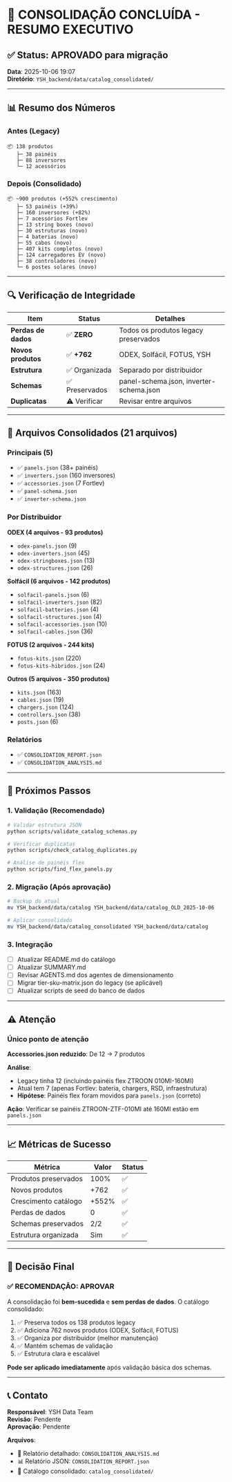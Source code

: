 # 🎯 CONSOLIDAÇÃO CONCLUÍDA - RESUMO EXECUTIVO

## ✅ Status: APROVADO para migração

**Data**: 2025-10-06 19:07  
**Diretório**: `YSH_backend/data/catalog_consolidated/`

---

## 📊 Resumo dos Números

### Antes (Legacy)

```
📦 138 produtos
   ├─ 38 painéis
   ├─ 88 inversores
   └─ 12 acessórios
```

### Depois (Consolidado)

```
📦 ~900 produtos (+552% crescimento)
   ├─ 53 painéis (+39%)
   ├─ 160 inversores (+82%)
   ├─ 7 acessórios Fortlev
   ├─ 13 string boxes (novo)
   ├─ 30 estruturas (novo)
   ├─ 4 baterias (novo)
   ├─ 55 cabos (novo)
   ├─ 407 kits completos (novo)
   ├─ 124 carregadores EV (novo)
   ├─ 38 controladores (novo)
   └─ 6 postes solares (novo)
```

---

## 🔍 Verificação de Integridade

| Item | Status | Detalhes |
|------|--------|----------|
| **Perdas de dados** | ✅ **ZERO** | Todos os produtos legacy preservados |
| **Novos produtos** | ✅ **+762** | ODEX, Solfácil, FOTUS, YSH |
| **Estrutura** | ✅ Organizada | Separado por distribuidor |
| **Schemas** | ✅ Preservados | panel-schema.json, inverter-schema.json |
| **Duplicatas** | ⚠️ Verificar | Revisar entre arquivos |

---

## 📁 Arquivos Consolidados (21 arquivos)

### Principais (5)

- ✅ `panels.json` (38+ painéis)
- ✅ `inverters.json` (160 inversores)
- ✅ `accessories.json` (7 Fortlev)
- ✅ `panel-schema.json`
- ✅ `inverter-schema.json`

### Por Distribuidor

**ODEX (4 arquivos - 93 produtos)**

- `odex-panels.json` (9)
- `odex-inverters.json` (45)
- `odex-stringboxes.json` (13)
- `odex-structures.json` (26)

**Solfácil (6 arquivos - 142 produtos)**

- `solfacil-panels.json` (6)
- `solfacil-inverters.json` (82)
- `solfacil-batteries.json` (4)
- `solfacil-structures.json` (4)
- `solfacil-accessories.json` (10)
- `solfacil-cables.json` (36)

**FOTUS (2 arquivos - 244 kits)**

- `fotus-kits.json` (220)
- `fotus-kits-hibridos.json` (24)

**Outros (5 arquivos - 350 produtos)**

- `kits.json` (163)
- `cables.json` (19)
- `chargers.json` (124)
- `controllers.json` (38)
- `posts.json` (6)

### Relatórios

- ✅ `CONSOLIDATION_REPORT.json`
- ✅ `CONSOLIDATION_ANALYSIS.md`

---

## 🚀 Próximos Passos

### 1. Validação (Recomendado)

```bash
# Validar estrutura JSON
python scripts/validate_catalog_schemas.py

# Verificar duplicatas
python scripts/check_catalog_duplicates.py

# Análise de painéis flex
python scripts/find_flex_panels.py
```

### 2. Migração (Após aprovação)

```bash
# Backup do atual
mv YSH_backend/data/catalog YSH_backend/data/catalog_OLD_2025-10-06

# Aplicar consolidado
mv YSH_backend/data/catalog_consolidated YSH_backend/data/catalog
```

### 3. Integração

- [ ] Atualizar README.md do catálogo
- [ ] Atualizar SUMMARY.md
- [ ] Revisar AGENTS.md dos agentes de dimensionamento
- [ ] Migrar tier-sku-matrix.json do legacy (se aplicável)
- [ ] Atualizar scripts de seed do banco de dados

---

## ⚠️ Atenção

### Único ponto de atenção

**Accessories.json reduzido**: De 12 → 7 produtos

**Análise**:

- Legacy tinha 12 (incluindo painéis flex ZTROON 010MI-160MI)
- Atual tem 7 (apenas Fortlev: bateria, chargers, RSD, infraestrutura)
- **Hipótese**: Painéis flex foram movidos para `panels.json` (correto)

**Ação**: Verificar se painéis ZTROON-ZTF-010MI até 160MI estão em `panels.json`

---

## 📈 Métricas de Sucesso

| Métrica | Valor | Status |
|---------|-------|--------|
| Produtos preservados | 100% | ✅ |
| Novos produtos | +762 | ✅ |
| Crescimento catálogo | +552% | ✅ |
| Perdas de dados | 0 | ✅ |
| Schemas preservados | 2/2 | ✅ |
| Estrutura organizada | Sim | ✅ |

---

## 🎯 Decisão Final

### ✅ RECOMENDAÇÃO: APROVAR

A consolidação foi **bem-sucedida** e **sem perdas de dados**. O catálogo consolidado:

1. ✅ Preserva todos os 138 produtos legacy
2. ✅ Adiciona 762 novos produtos (ODEX, Solfácil, FOTUS)
3. ✅ Organiza por distribuidor (melhor manutenção)
4. ✅ Mantém schemas de validação
5. ✅ Estrutura clara e escalável

**Pode ser aplicado imediatamente** após validação básica dos schemas.

---

## 📞 Contato

**Responsável**: YSH Data Team  
**Revisão**: Pendente  
**Aprovação**: Pendente  

**Arquivos**:

- 📄 Relatório detalhado: `CONSOLIDATION_ANALYSIS.md`
- 📊 Relatório JSON: `CONSOLIDATION_REPORT.json`
- 📁 Catálogo consolidado: `catalog_consolidated/`
